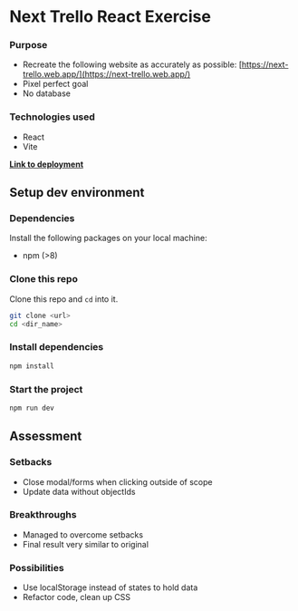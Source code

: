 # Next Trello React Exercise

### Purpose
- Recreate the following website as accurately as possible: [https://next-trello.web.app/](https://next-trello.web.app/)
- Pixel perfect goal
- No database


### Technologies used

- React
- Vite

**[Link to deployment](https://next-trello.netlify.app/)**


## Setup dev environment

### Dependencies

Install the following packages on your local machine:

- npm (>8)

### Clone this repo

Clone this repo and `cd` into it.

```sh
git clone <url>
cd <dir_name>
```

### Install dependencies

```sh
npm install
```

### Start the project

```sh
npm run dev
```

## Assessment

### Setbacks
- Close modal/forms when clicking outside of scope
- Update data without objectIds

### Breakthroughs
- Managed to overcome setbacks
- Final result very similar to original

### Possibilities
- Use localStorage instead of states to hold data
- Refactor code, clean up CSS